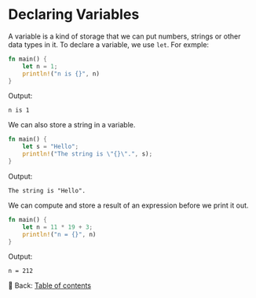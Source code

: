 # Declaring Variables

A variable is a kind of storage that we can put numbers, strings or other data types in it.
To declare a variable, we use `let`.
For exmple:

```rust
fn main() {
    let n = 1;
    println!("n is {}", n)
}
```

Output:

```text
n is 1
```

We can also store a string in a variable.

```rust
fn main() {
    let s = "Hello";
    println!("The string is \"{}\".", s);
}
```

Output:

```text
The string is "Hello".
```

We can compute and store a result of an expression before we print it out.

```rust
fn main() {
    let n = 11 * 19 + 3;
    println!("n = {}", n)
}
```

Output:

```text
n = 212
```

<!-- :arrow_right:  Next:  -->

:blue_book: Back: [Table of contents](./../README.md)
